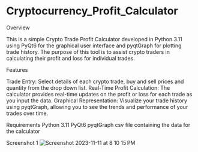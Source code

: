 # Cryptocurrency_Profit_Calculator

Overview

This is a simple Crypto Trade Profit Calculator developed in Python 3.11 using PyQt6 for the graphical user interface and pyqtGraph for plotting trade history. The purpose of this tool is to assist crypto traders in calculating their profit and loss for individual trades.

Features

Trade Entry: Select details of each crypto trade, buy and sell prices and quantity from the drop down list.
Real-Time Profit Calculation: The calculator provides real-time updates on the profit or loss for each trade as you input the data.
Graphical Representation: Visualize your trade history using pyqtGraph, allowing you to see the trends and performance of your trades over time.

Requirements
Python 3.11
PyQt6
pyqtGraph
csv file containing the data for the calculator


Screenshot 1
![Screenshot 2023-11-11 at 8 10 15 PM](https://github.com/florrync1808/Cryptocurrency_Profit_Calculator/assets/112406006/2b321f01-a760-41b2-ab77-348b07a43094)
